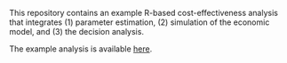 This repository contains an example R-based cost-effectiveness analysis that integrates (1) parameter estimation, (2) simulation of the economic model, and (3) the decision analysis. 

The example analysis is available [here](https://innovationvalueinitiative.github.io/modern-software-HTA/example.html). 
